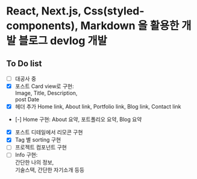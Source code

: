 # React, Next.js, Css(styled-components), Markdown 을 활용한 개발 블로그 devlog 개발

## To Do list

- [ ] 대공사 중
- [x] 포스트 Card view로 구현:  
       Image,
      Title,
      Description,  
       post Date
- [x] 헤더 추가
      Home link,
      About link,
      Portfolio link,
      Blog link,
      Contact link
- [-] Home 구현:
  About 요약,
  포트폴리오 요약,
  Blog 요약
- [x] 포스트 디테일에서 리모콘 구현
- [x] Tag 별 sorting 구현
- [ ] 프로젝트 컴포넌트 구현
- [ ] Info 구현:  
       간단한 나의 정보,  
       기술스택, 간단한 자기소개 등등
